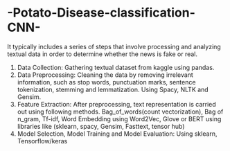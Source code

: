 # -Potato-Disease-classification-CNN-
It typically includes a series of steps that involve processing and analyzing
textual data in order to determine whether the news is fake or real.
1. Data Collection: Gathering textual dataset from kaggle using pandas.
2. Data Preprocessing: Cleaning the data by removing irrelevant
information, such as stop words, punctuation marks, sentence
tokenization, stemming and lemmatization. Using Spacy, NLTK and
Gensim.
3. Feature Extraction: After preprocessing, text representation is carried
out using following methods.
Bag_of_words(count vectorization), Bag of n_gram, Tf-idf, Word
Embedding using Word2Vec, Glove or BERT using libraries like (sklearn,
spacy, Gensim, Fasttext, tensor hub)
4. Model Selection, Model Training and Model Evaluation: Using sklearn,
Tensorflow/keras
